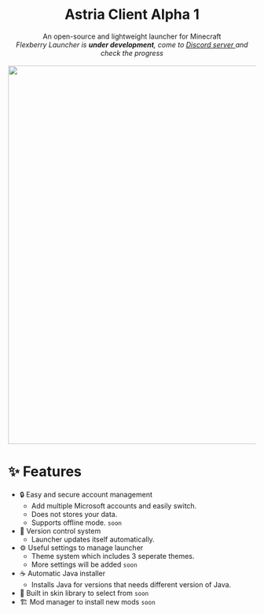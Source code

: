 <h1 align="center">Astria Client Alpha 1</h1>
<p align="center">
An open-source and lightweight launcher for Minecraft<br>
<em>Flexberry Launcher is <b align="center">under development</b>, come to <a href="https://discord.gg/dbVPH8KYP2">
Discord server
</a> and check the progress</em>
<br><br>
<img src="./src/assets/images/launcher.png" width="768px" align="center">


<h1>✨ Features</h1>
</p>

* 🔒 Easy and secure account management
  * Add multiple Microsoft accounts and easily switch.
  * Does not stores your data.
  * Supports offline mode. `soon`
* 📂 Version control system
  * Launcher updates itself automatically.
* ⚙️ Useful settings to manage launcher
	* Theme system which includes 3 seperate themes.
  * More settings will be added `soon`
* ☕ Automatic Java installer
  * Installs Java for versions that needs different version of Java.
* 🎨 Built in skin library to select from `soon`
* 🏗️ Mod manager to install new mods  `soon`

